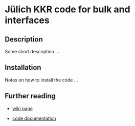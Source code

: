 # Jülich KKR code for bulk and interfaces

## Description

Some short description ...

## Installation

Notes on how to install the code ...

## Further reading

- [wiki page](https://iffwiki.fz-juelich.de/kkr/doku.php)

- [code documentation](https://kkr.iffgit.fz-juelich.de/kkrjm/)

